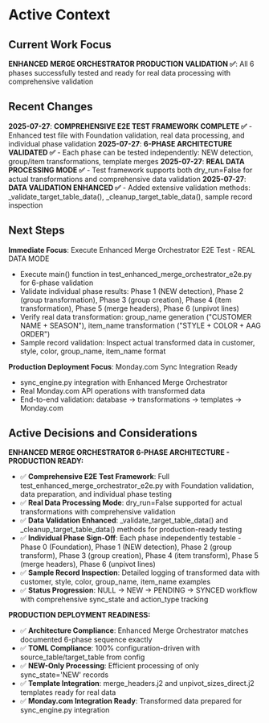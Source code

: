 # Active Context

## Current Work Focus
**ENHANCED MERGE ORCHESTRATOR PRODUCTION VALIDATION ✅**: All 6 phases successfully tested and ready for real data processing with comprehensive validation

## Recent Changes
**2025-07-27**: **COMPREHENSIVE E2E TEST FRAMEWORK COMPLETE ✅** - Enhanced test file with Foundation validation, real data processing, and individual phase validation
**2025-07-27**: **6-PHASE ARCHITECTURE VALIDATED ✅** - Each phase can be tested independently: NEW detection, group/item transformations, template merges
**2025-07-27**: **REAL DATA PROCESSING MODE ✅** - Test framework supports both dry_run=False for actual transformations and comprehensive data validation
**2025-07-27**: **DATA VALIDATION ENHANCED ✅** - Added extensive validation methods: _validate_target_table_data(), _cleanup_target_table_data(), sample record inspection

## Next Steps
**Immediate Focus**: Execute Enhanced Merge Orchestrator E2E Test - REAL DATA MODE
- Execute main() function in test_enhanced_merge_orchestrator_e2e.py for 6-phase validation
- Validate individual phase results: Phase 1 (NEW detection), Phase 2 (group transformation), Phase 3 (group creation), Phase 4 (item transformation), Phase 5 (merge headers), Phase 6 (unpivot lines)
- Verify real data transformation: group_name generation ("CUSTOMER NAME + SEASON"), item_name transformation ("STYLE + COLOR + AAG ORDER")
- Sample record validation: Inspect actual transformed data in customer, style, color, group_name, item_name format

**Production Deployment Focus**: Monday.com Sync Integration Ready
- sync_engine.py integration with Enhanced Merge Orchestrator
- Real Monday.com API operations with transformed data
- End-to-end validation: database → transformations → templates → Monday.com

## Active Decisions and Considerations
**ENHANCED MERGE ORCHESTRATOR 6-PHASE ARCHITECTURE - PRODUCTION READY:**
- ✅ **Comprehensive E2E Test Framework**: Full test_enhanced_merge_orchestrator_e2e.py with Foundation validation, data preparation, and individual phase testing
- ✅ **Real Data Processing Mode**: dry_run=False supported for actual transformations with comprehensive validation
- ✅ **Data Validation Enhanced**: _validate_target_table_data() and _cleanup_target_table_data() methods for production-ready testing
- ✅ **Individual Phase Sign-Off**: Each phase independently testable - Phase 0 (Foundation), Phase 1 (NEW detection), Phase 2 (group transform), Phase 3 (group creation), Phase 4 (item transform), Phase 5 (merge headers), Phase 6 (unpivot lines)
- ✅ **Sample Record Inspection**: Detailed logging of transformed data with customer, style, color, group_name, item_name examples
- ✅ **Status Progression**: NULL → NEW → PENDING → SYNCED workflow with comprehensive sync_state and action_type tracking

**PRODUCTION DEPLOYMENT READINESS:**
- ✅ **Architecture Compliance**: Enhanced Merge Orchestrator matches documented 6-phase sequence exactly
- ✅ **TOML Compliance**: 100% configuration-driven with source_table/target_table from config
- ✅ **NEW-Only Processing**: Efficient processing of only sync_state='NEW' records
- ✅ **Template Integration**: merge_headers.j2 and unpivot_sizes_direct.j2 templates ready for real data
- ✅ **Monday.com Integration Ready**: Transformed data prepared for sync_engine.py integration



